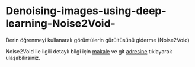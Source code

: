 # Denoising-images-using-deep-learning-Noise2Void-
Derin öğrenmeyi kullanarak görüntülerin gürültüsünü giderme (Noise2Void)​

Noise2Void ile ilgili detaylı bilgi için [makale](https://arxiv.org/abs/1811.10980) ve git [adresine](https://github.com/juglab/n2v) tıklayarak ulaşabilirsiniz.


